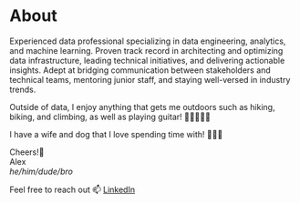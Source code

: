 # About
Experienced data professional specializing in data engineering, analytics, and machine learning. Proven track record in architecting and optimizing data infrastructure, leading technical initiatives, and delivering actionable insights. Adept at bridging communication between stakeholders and technical teams, mentoring junior staff, and staying well-versed in industry trends.

Outside of data, I enjoy anything that gets me outdoors such as hiking, biking, and climbing, as well as playing guitar! 🥾🚴‍♂️🧗🎸

I have a wife and dog that I love spending time with! 🙆‍♀️🐶

Cheers!🍺\
Alex\
*he/him/dude/bro*

Feel free to reach out 📫 [LinkedIn](https://www.linkedin.com/in/alexander-brown-b93aa029/)

